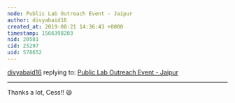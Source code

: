 ```yaml
---
node: Public Lab Outreach Event - Jaipur
author: divyabaid16
created_at: 2019-08-21 14:36:43 +0000
timestamp: 1566398203
nid: 20581
cid: 25297
uid: 578652
---
```




[divyabaid16](../profile/divyabaid16) replying to: [Public Lab Outreach Event - Jaipur](../notes/divyabaid16/08-19-2019/public-lab-outreach-event-jaipur)

----
Thanks a lot, Cess!! 😃 